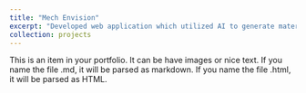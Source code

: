 ```yaml
---
title: "Mech Envision"
excerpt: "Developed web application which utilized AI to generate materials and instruction resources for Mechanical Engineering projects by connecting to Amazon and YouTube.<br/><img src='/images/500x300.png'>"
collection: projects
---
```


This is an item in your portfolio. It can be have images or nice text. If you name the file .md, it will be parsed as markdown. If you name the file .html, it will be parsed as HTML.

